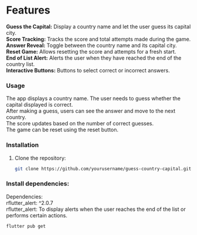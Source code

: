 # Features
**Guess the Capital:** Display a country name and let the user guess its capital city.<br>
**Score Tracking:** Tracks the score and total attempts made during the game.<br>
**Answer Reveal:** Toggle between the country name and its capital city.<br>
**Reset Game:** Allows resetting the score and attempts for a fresh start.<br>
**End of List Alert:** Alerts the user when they have reached the end of the country list.<br>
**Interactive Buttons:** Buttons to select correct or incorrect answers.

### Usage
The app displays a country name. The user needs to guess whether the capital displayed is correct.<br>
After making a guess, users can see the answer and move to the next country.<br>
The score updates based on the number of correct guesses.<br>
The game can be reset using the reset button.

### Installation
1. Clone the repository:
   ```bash
   git clone https://github.com/yourusername/guess-country-capital.git

### Install dependencies:
Dependencies: <br>
rflutter_alert: ^2.0.7<br>
rflutter_alert: To display alerts when the user reaches the end of the list or performs certain actions.<br>
   ```bash
   flutter pub get

